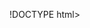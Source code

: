 !DOCTYPE html>
<html lang="en">
<head>
    <meta charset="UTF-8" />
    <meta http-equiv="X-UA-Compatible" content="IE=edge" />
    <meta name="viewport" content="width=device-width, initial-scale=1.0" />
    <title>Bienvenido/a</cambios para practica>
    </head>
  <body>
    <footer>
    <p>Bienvenido a nuestro sitio web</p>
    </footer>
  </body>
</html>